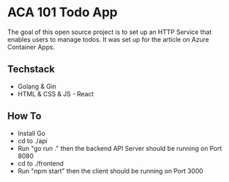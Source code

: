# ACA 101 Todo App

The goal of this open source project is to set up an HTTP Service that enables users to manage todos.
It was set up for the article on Azure Container Apps.

## Techstack

- Golang & Gin
- HTML & CSS & JS - React

## How To

- Install Go
- cd to ./api
- Run "go run ." then the backend API Server should be running on Port 8080
- cd to ./frontend
- Run "npm start" then the client should be running on Port 3000

